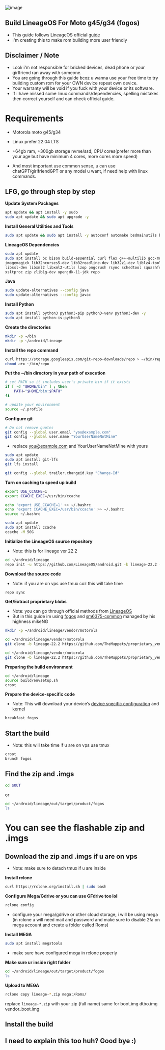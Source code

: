 ![image](https://github.com/user-attachments/assets/8ca0811e-b031-4fe4-8ded-b322b9fdb7c7)

## Build LineageOS For Moto g45/g34 (fogos)
* This guide follows LineageOS official [guide](https://wiki.lineageos.org/devices/fogos/build/variant2)
* I'm creating this to make rom building more user friendly

## Disclaimer / Note
* Look i'm not responsible for bricked devices, dead phone or your girlfriend ran away with someone.
* You are going through this guide bcoz u wanna use your free time to try building custom rom for your OWN device repeat own device.
* Your warranty will be void if you fuck with your device or its software.
* If i have missed some linux commands/dependencies, spelling mistakes then correct yourself and can check official guide.

# Requirements

* Motorola moto g45/g34
* Linux prefer 22.04 LTS
* +64gb ram, +300gb storage nvme/ssd, CPU cores(prefer more than your age but have minimum 4 cores, more cores more speed)

* And most important use common sense, u can use chatGPT/girlfriendGPT or any model u want, if need help with linux commands.

## LFG, go through step by step

**Update System Packages**
```bash
apt update && apt install -y sudo
sudo apt update && sudo apt upgrade -y
```

**Install General Utilities and Tools**
```bash
sudo apt update && sudo apt install -y autoconf automake bsdmainutils build-essential clang curl ffmpeg gcc git htop jq libffi-dev libgbm1 libjpeg-dev libleveldb-dev libopenblas-dev libsqlite3-dev libssl-dev lsof lz4 make nano ncdu nvme-cli pkg-config screen tar tmux unzip wget zlib1g-dev iptables -y
```

**LineageOS Dependencies**
```bash
sudo apt update
sudo apt install bc bison build-essential curl flex g++-multilib gcc-multilib git gnupg gperf \
imagemagick lib32ncurses5-dev lib32readline-dev lib32z1-dev liblz4-tool libncurses5-dev libsdl1.2-dev \
libssl-dev libxml2 libxml2-utils lzop pngcrush rsync schedtool squashfs-tools x11proto-core-dev \
xsltproc zip zlib1g-dev openjdk-11-jdk repo
```

**Java**
```bash
sudo update-alternatives --config java
sudo update-alternatives --config javac
```

**Install Python**
```bash
sudo apt install python3 python3-pip python3-venv python3-dev -y
sudo apt install python-is-python3
```

**Create the directories**
```bash
mkdir -p ~/bin
mkdir -p ~/android/lineage
```

**Install the repo command**
```bash
curl https://storage.googleapis.com/git-repo-downloads/repo > ~/bin/repo
chmod a+x ~/bin/repo
```

**Put the ~/bin directory in your path of execution**
```bash
# set PATH so it includes user's private bin if it exists
if [ -d "$HOME/bin" ] ; then
    PATH="$HOME/bin:$PATH"
fi
```
```bash
# update your environment
source ~/.profile
```

**Configure git**
```bash
# Do not remove quotes
git config --global user.email "you@example.com"
git config --global user.name "YourUserNameNotMine"
```
* replace you@example.com and YourUserNameNotMine with yours

```bash
sudo apt update
sudo apt install git-lfs
git lfs install
```
```bash
git config --global trailer.changeid.key "Change-Id"
```

**Turn on caching to speed up build**
```bash
export USE_CCACHE=1
export CCACHE_EXEC=/usr/bin/ccache

echo 'export USE_CCACHE=1' >> ~/.bashrc
echo 'export CCACHE_EXEC=/usr/bin/ccache' >> ~/.bashrc
source ~/.bashrc

sudo apt update
sudo apt install ccache
ccache -M 50G
```

**Initialize the LineageOS source repository**
* Note: this is for lineage ver 22.2

```bash
cd ~/android/lineage
repo init -u https://github.com/LineageOS/android.git -b lineage-22.2 --git-lfs --no-clone-bundle
```

**Download the source code**
* Note: if you are on vps use tmux coz this will take time

```bash
repo sync
```

**Get/Extract proprietary blobs**
* Note: you can go through official methods from [LineageOS](https://wiki.lineageos.org/devices/fogos/build/variant2/#extract-proprietary-blobs)
* But in this guide im using [fogos](https://github.com/TheMuppets/proprietary_vendor_motorola_fogos) and [sm6375-common](https://github.com/TheMuppets/proprietary_vendor_motorola_sm6375-common) managed by his highness mikeNG

```bash
mkdir -p ~/android/lineage/vendor/motorola
```
```bash
cd ~/android/lineage/vendor/motorola
git clone -b lineage-22.2 https://github.com/TheMuppets/proprietary_vendor_motorola_fogos fogos
```
```bash
cd ~/android/lineage/vendor/motorola
git clone -b lineage-22.2 https://github.com/TheMuppets/proprietary_vendor_motorola_sm6375-common sm6375-common
```

**Preparing the build environment**
```bash
cd ~/android/lineage
source build/envsetup.sh
croot
```

**Prepare the device-specific code**
* Note: This will download your device’s [device specific configuration](https://github.com/LineageOS/android_device_motorola_fogos) and [kernel](https://github.com/LineageOS/android_kernel_motorola_sm6375)

```bash
breakfast fogos
```

## Start the build
* Note: this will take time if u are on vps use tmux

```bash
croot
brunch fogos
```

## Find the zip and .imgs

```bash
cd $OUT
```
or
```bash
cd ~/android/lineage/out/target/product/fogos
ls
```

# You can see the flashable zip and .imgs

## Download the zip and .imgs if u are on vps
* Note: make sure to detach tmux if u are inside

**Install rclone**
```bash
curl https://rclone.org/install.sh | sudo bash
```
**Configure Mega/Gdrive or you can use GFdrive too lol**
```bash
rclone config
```

* configure your mega/gdrive or other cloud storage, i will be using mega (in rclone u will need mail and password and make sure to disable 2fa on mega account and create a folder called Roms)

**Install MEGA**
```bash
sudo apt install megatools
```

* make sure have configured mega in rclone properly

**Make sure ur inside right folder**
```bash
cd ~/android/lineage/out/target/product/fogos
ls
```

**Upload to MEGA**
  ```bash
  rclone copy lineage-*.zip mega:/Roms/
  ```
  replace `lineage-*.zip` with your zip (full name) same for boot.img dtbo.img vendor_boot.img

## Install the build

## I need to explain this too huh? Good bye :)









